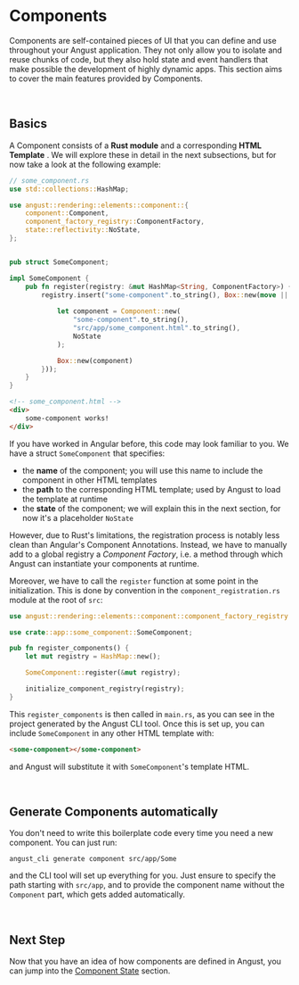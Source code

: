 
&nbsp;

# Components

Components are self-contained pieces of UI that you can define and use throughout your Angust application. They not only allow you to isolate and reuse chunks of code, but they also hold state and event handlers that make possible the development of highly dynamic apps. This section aims to cover the main features provided by Components.

&nbsp;

## Basics

A Component consists of a **Rust module** and a corresponding **HTML Template** . We will explore these in detail in the next subsections, but for now take a look at the following example:

```rust
// some_component.rs
use std::collections::HashMap;

use angust::rendering::elements::component::{
    component::Component, 
    component_factory_registry::ComponentFactory, 
    state::reflectivity::NoState, 
};


pub struct SomeComponent;

impl SomeComponent {
    pub fn register(registry: &mut HashMap<String, ComponentFactory>) {
        registry.insert("some-component".to_string(), Box::new(move || {
            
            let component = Component::new(
                "some-component".to_string(),
                "src/app/some_component.html".to_string(),
                NoState
            );

            Box::new(component)
        }));
    }
} 
```

```html
<!-- some_component.html -->
<div>
    some-component works!
</div>
```

If you have worked in Angular before, this code may look familiar to you. We have a struct `SomeComponent` that specifies:

- the **name** of the component; you will use this name to include the component in other HTML templates
- the **path** to the corresponding HTML template; used by Angust to load the template at runtime
- the **state** of the component; we will explain this in the next section, for now it's a placeholder `NoState`

However, due to Rust's limitations, the registration process is notably less clean than Angular's Component Annotations. Instead, we have to manually add to a global registry a *Component Factory*, i.e. a method through which Angust can instantiate your components at runtime. 

Moreover, we have to call the `register` function at some point in the initialization. This is done by convention in the `component_registration.rs` module at the root of `src`:

```rust
use angust::rendering::elements::component::component_factory_registry::initialize_component_registry;

use crate::app::some_component::SomeComponent;

pub fn register_components() {
    let mut registry = HashMap::new();

    SomeComponent::register(&mut registry);

    initialize_component_registry(registry);
}
```

This `register_components` is then called in `main.rs`, as you can see in the project generated by the Angust CLI tool. Once this is set up, you can include `SomeComponent` in any other HTML template with:

```html
<some-component></some-component>
```

and Angust will substitute it with `SomeComponent`'s template HTML.

&nbsp;

## Generate Components automatically

You don't need to write this boilerplate code every time you need a new component. You can just run:
```
angust_cli generate component src/app/Some
```
and the CLI tool will set up everything for you. Just ensure to specify the path starting with `src/app`, and to provide the component name without the `Component` part, which gets added automatically.

&nbsp;

## Next Step
Now that you have an idea of how components are defined in Angust, you can jump into the [Component State](https://tudororban.github.io/Angust/v0/user-guide/components/component-state) section.

&nbsp;